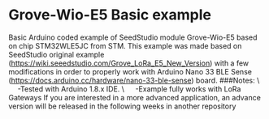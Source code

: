 # Grove-Wio-E5 Basic example
Basic Arduino coded example of SeedStudio module Grove-Wio-E5 based on chip STM32WLE5JC from STM. 
This example was made based on SeedStudio original example (https://wiki.seeedstudio.com/Grove_LoRa_E5_New_Version) with a few modifications in order to properly work with Arduino Nano 33 BLE Sense (https://docs.arduino.cc/hardware/nano-33-ble-sense) board.
###Notes:
\ &emsp; -Tested with Arduino 1.8.x IDE.
\ &emsp; -Example fully works with LoRa Gateways
If you are interested in a more advanced application, an advance version will be released in the following weeks in another repository
